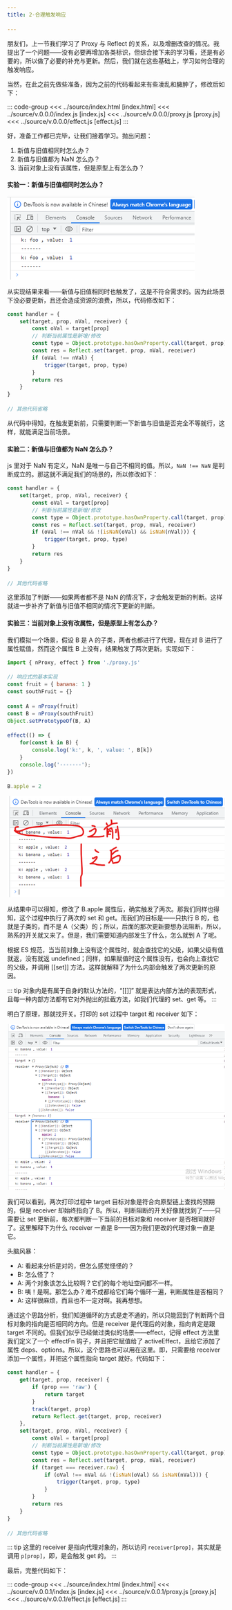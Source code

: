 ```yaml
---
title: 2-合理触发响应

---
```


朋友们，上一节我们学习了 Proxy 与 Reflect 的关系，以及增删改查的情况。我提出了一个问题——没有必要再增加各类标识，但综合接下来的学习看，还是有必要的，所以做了必要的补充与更新。然后，我们就在这些基础上，学习如何合理的触发响应。

当然，在此之前先做些准备，因为之前的代码看起来有些凌乱和臃肿了，修改后如下：

::: code-group
<<< ../source/index.html [index.html]
<<< ../source/v.0.0.0/index.js [index.js]
<<< ../source/v.0.0.0/proxy.js [proxy.js]
<<< ../source/v.0.0.0/effect.js [effect.js]
:::

好，准备工作都已完毕，让我们接着学习。抛出问题：
1. 新值与旧值相同时怎么办？
2. 新值与旧值都为 NaN 怎么办？
3. 当前对象上没有该属性，但是原型上有怎么办？

#### 实验一：新值与旧值相同时怎么办？

![图片](/img/27.png)

从实现结果来看——新值与旧值相同时也触发了，这是不符合需求的。因为此场景下没必要更新，且还会造成资源的浪费，所以，代码修改如下：

```js
const handler = {
    set(target, prop, nVal, receiver) {
        const oVal = target[prop]
        // 判断当前属性是新增/修改
        const type = Object.prototype.hasOwnProperty.call(target, prop) ? 'SET' : 'ADD'
        const res = Reflect.set(target, prop, nVal, receiver)
        if (oVal !== nVal) {
            trigger(target, prop, type)
        }
        return res
    }
}

// 其他代码省略
```

从代码中得知，在触发更新前，只需要判断一下新值与旧值是否完全不等就行，这样，就能满足当前场景。

#### 实验二：新值与旧值都为 NaN 怎么办？

js 里对于 NaN 有定义，NaN 是唯一与自己不相同的值。所以，``` NaN !== NaN ``` 是判断成立的。那这就不满足我们的场景的，所以修改如下：

```js
const handler = {
    set(target, prop, nVal, receiver) {
        const oVal = target[prop]
        // 判断当前属性是新增/修改
        const type = Object.prototype.hasOwnProperty.call(target, prop) ? 'SET' : 'ADD'
        const res = Reflect.set(target, prop, nVal, receiver)
        if (oVal !== nVal && !(isNaN(oVal) && isNaN(nVal))) {
            trigger(target, prop, type)
        }
        return res
    }
}

// 其他代码省略
```

这里添加了判断——如果两者都不是 NaN 的情况下，才会触发更新的判断。这样就进一步补齐了新值与旧值不相同的情况下更新的判断。

#### 实验三：当前对象上没有改属性，但是原型上有怎么办？

我们模拟一个场景，假设 B 是 A 的子类，两者也都进行了代理，现在对 B 进行了属性赋值，然而这个属性 B 上没有，结果触发了两次更新。实现如下：

```js
import { nProxy, effect } from './proxy.js'

// 响应式的基本实现
const fruit = { banana: 1 }
const southFruit = {}

const A = nProxy(fruit)
const B = nProxy(southFruit)
Object.setPrototypeOf(B, A)

effect(() => {
    for(const k in B) {
        console.log('k:', k, ', value: ', B[k])
    }
    console.log('-------');
})

B.apple = 2
```

![图片](/img/28.png)

从结果中可以得知，修改了 B.apple 属性后，确实触发了两次。那我们同样也得知，这个过程中执行了两次的 set 和 get。而我们的目标是——只执行 B 的，也就是子类的，而不是 A（父类）的；所以，后面的那次更新要想办法阻断，所以，熟系的开关就又来了。但是，我们需要知道内部发生了什么，怎么就到 A 了呢。

根据 ES 规范，当当前对象上没有这个属性时，就会查找它的父级，如果父级有值就返，没有就返 undefined；同样，如果赋值时这个属性没有，也会向上查找它的父级，并调用 [[set]] 方法。这样就解释了为什么内部会触发了两次更新的原因。

::: tip
对象内是有属于自身的默认方法的，“[[]]” 就是表达内部方法的表现形式，且每一种内部方法都有它对外抛出的拦截方法，如我们代理的 set、get 等。
:::

明白了原理，那就找开关。打印的 set 过程中 target 和 receiver 如下：

![图片](/img/29.png)

我们可以看到，两次打印过程中 target 目标对象是符合向原型链上查找的预期的，但是 receiver 却始终指向了 B。所以，判断阻断的开关好像就找到了——只需要让 set 更新前，每次都判断一下当前的目标对象和 receiver 是否相同就好了。这里解释下为什么 receiver 一直是 B——因为我们更改的代理对象一直是它。

头脑风暴：
- A: 看起来分析是对的，但怎么感觉怪怪的？
- B: 怎么怪了？
- A: 两个对象该怎么比较啊？它们的每个地址空间都不一样。
- B: 咦！是啊。那怎么办？难不成都给它们每个循环一遍，判断属性是否相同？
- A: 这样很麻烦，而且也不一定对啊。我再想想。

通过这个思路分析，我们知道循环的方式是走不通的，所以只能回到了判断两个目标对象的指向是否相同的方向。但是 receiver 是代理后的对象，指向肯定是跟 target 不同的。但我们似乎已经做过类似的场景——effect，记得 effect 方法里我们定义了一个 effectFn 钩子，并且把它赋值给了 activeEffect，且给它添加了属性 deps、options。所以，这个思路也可以用在这里。即，只需要给 receiver 添加一个属性，并把这个属性指向 target 就好。代码如下：

```js
const handler = {
    get(target, prop, receiver) {
        if (prop === 'raw') {
            return target
        }
        track(target, prop)
        return Reflect.get(target, prop, receiver)
    },
    set(target, prop, nVal, receiver) {
        const oVal = target[prop]
        // 判断当前属性是新增/修改
        const type = Object.prototype.hasOwnProperty.call(target, prop) ? 'SET' : 'ADD'
        const res = Reflect.set(target, prop, nVal, receiver)
        if (target === receiver.raw) {
            if (oVal !== nVal && !(isNaN(oVal) && isNaN(nVal))) {
                trigger(target, prop, type)
            }
        }
        return res
    }
}

// 其他代码省略
```

::: tip
这里的 receiver 是指向代理对象的，所以访问 ```receiver[prop]```，其实就是调用 ``` p[prop] ```，即，是会触发 get 的。
:::

最后，完整代码如下：

::: code-group
<<< ../source/index.html [index.html]
<<< ../source/v.0.0.1/index.js [index.js]
<<< ../source/v.0.0.1/proxy.js [proxy.js]
<<< ../source/v.0.0.1/effect.js [effect.js]
:::